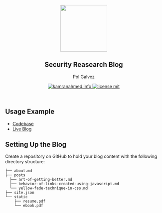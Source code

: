 <p align="center">
  <img height="150" src="./.github/assets/flash.png" />
  <h2 align="center">Security Reasearch Blog</h2>
  <p align="center">Pol Galvez<p>
  <p align="center">
    <a href="https://kamranahmed.info">
    	<img src="https://img.shields.io/badge/-Visit%20Sample%20Blog%20‎ ‎ -teal.svg?style=flat&colorA=teal" alt="kamranahmed.info" />
    </a>
    <a href="license">
    	<img src="https://img.shields.io/badge/License-MIT-0a0a0a.svg?style=flat&colorA=0a0a0a" alt="license mit" />
    </a>
  </p>
</p>

<br>

## Usage Example

* [Codebase](https://github.com/kamranahmedse/kamranahmedse.github.io)
* [Live Blog](https://kamranahmed.info)


## Setting Up the Blog

Create a repository on GitHub to hold your blog content with the following directory structure:

```shell
├── about.md
├── posts
  ├── art-of-getting-better.md
  ├── behavior-of-links-created-using-javascript.md
  └── yellow-fade-technique-in-css.md
├── site.json
└── static
    ├── resume.pdf
    └── ebook.pdf
```
